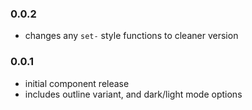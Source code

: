 ### 0.0.2

* changes any `set-` style functions to cleaner version

### 0.0.1

* initial component release
* includes outline variant, and dark/light mode options
